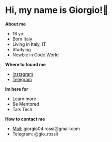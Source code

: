 <h1>Hi, my name is Giorgio!👋</h1>
<b>About me</b>

<ul>
  <li>18 yo</li>
  <li>Born Italy</li>
  <li>Living in Italy, IT</li>
  <li>Studying</li>
  <li>Newbie in Code World</li>
</ul>


<b>Where to found me</b>
<ul>
  <a href="https://www.instagram.com/gio_rossii_/"><li>Instagram</li></a>
  <!--- <a href=""><li>Email</li></a> --->
  <a href=""><li>Telegram</li></a>  
</ul>

<b>Im here for</b>
<ul>
  <li>Learn more</li>
  <li>Be Mentored</li>
  <li>Talk Tech</li>
</ul>


<b>How to contact me</b>
<ul>
 <li><a href="mailto:giorgio04.rossi@gmail.com">Mail:</a> giorgio04.rossi@gmail.com</li>
 <li>Telegram: @gio_rossii</li>
</ul>

<!---
- 👋 Hi, I’m @Giorgio-Rossi
- 👀 I’m interested in ...
- 🌱 I’m currently learning Kotlin Language
- 💞️ I’m looking to collaborate on ...
- 📫 How to reach me giorgio04.rossi@gmail.com

Giorgio-Rossi/Giorgio-Rossi is a ✨ special ✨ repository because its `README.md` (this file) appears on your GitHub profile.
You can click the Preview link to take a look at your changes.
--->
